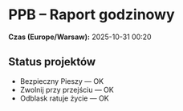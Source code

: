 # PPB – Raport godzinowy
**Czas (Europe/Warsaw):** 2025-10-31 00:20

## Status projektów
- Bezpieczny Pieszy — OK
- Zwolnij przy przejściu — OK
- Odblask ratuje życie — OK

